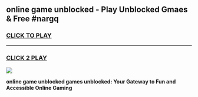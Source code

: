 
## online game unblocked - Play Unblocked Gmaes & Free #nargq
<h3>
<a href="https://news.freeplayer.one?title=online_game_unblocked&ref=03M">CLICK TO PLAY</a></h3>
<hr>

<h3>
<a href="https://news.freeplayer.one?title=online_game_unblocked&ref=03M">CLICK 2 PLAY</a>
  
</h3>

<a href="https://news.freeplayer.one?title=online_game_unblocked&ref=03M"><img src="https://clearcache.store/games.png"></a>


**online game unblocked games unblocked: Your Gateway to Fun and Accessible Online Gaming**
